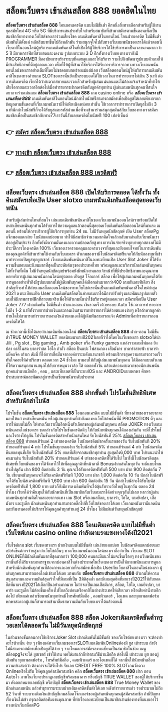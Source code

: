 # สล็อตเว็บตรง เข้าเล่นสล็อต 888  ยอดฮิตในไทย

**สล็อตเว็บตรง เข้าเล่นสล็อต 888** โอนถอนเครดิต แบบไม่มีขั้นต่ำ  อีกหนึ่งสิ่งทางเลือกสำหรับผู้ใช้งานยุคสมัยใหม่ 4G หรือ 5G ที่มีบริการแสนประทับใจสำหรับสมาชิกที่เข้ามาสมัครตามขั้นตอนเพื่อเป็นสมาชิกกับทางทางเว็บไซต์ของเราร่วมเสี่ยงโชค เกมเดิมพันคาสิโนออนไลน์ โอนฝากเครดิต ไม่มีขั้นต่ำ เดิมพันได้ตั้งแต่ หลักสิบบาทขึ้นไปถึงหลักพัน ร่วมสนุกจุใจไปกับทางเว็บเกมพนันของเราได้แล้วตอนนี้เว็บคาสิโนออนไลน์ผู้บริการเกมเดิมพันคาสิโนที่เปิดให้ผู้ใช้บริการได้ใช้บริการมาเป็นเวลานานมากกว่า 5 ปี มีภาพกราฟิกที่สวยสดและงดงาม รูปแบบระบบ 3 D
อีกทั้งทางเว็บของทางเรายังมี  PROGRAMMER มืออาชีพการสร้างระบบที่คอยดูแลและให้บริการ  รวมไปถึงพัฒนารูปแบบตัวเกมให้มีประสิทธิภาพที่ดีอยู่ตลอดเวลา เพื่อที่ให้ผู้ที่เข้ามาใช้บริการได้รับการบริการจากทางทางเว็บเกมพนันออนไลน์ของเราอย่างเต็มที่โดยไม่ขาดตกบกพร่องแม้แต่น้อย เว็บสล็อตออนไลน์ผู้ให้บริการเกมเดิมพันคาสิโนของทางค่ายเกม  SLOTของเรานั้นยังเป็นระบบออโต้ใช้เวลาในการทำรายการไม่เกิน 3 นาที ต่อการเติมเครดิต เรียกได้ว่าสะดวกสบายและรวดเร็วสำหรับผู้เล่นแน่นอนและไม่ต้องแจ้งเจ้าหน้าที่ทำให้เสียโอกาสและเวลาอีกต่อไปเมื่อทำรายการฝากเครดิตกับลูกค้าทุกท่าน
ผู้เล่นเกมพนันทุกคนที่สนใจอยากจะร่วมเล่นเกม **สล็อตเว็บตรง เข้าเล่นสล็อต 888** เกม casino online หรือ ***สล็อตเว็บตรง เข้าเล่นสล็อต 888*** เกมเดิมพันคาสิโนออนไลน์นักล่าโบนัสฟรีสามารถสมัครเพื่อเปิดยูสได้เลยเพียงกรอกข้อมูลตามขั้นตอนที่เว็บเกมพนันเรามีให้เพียงนิดหน่อยเท่านั้น ใช้เวลาการทำรายการเปิดยูสไม่ถึง 3 นาทีนักล่าโบนัสฟรีก็จะได้รับยูสและรหัสผ่านเพื่อที่จะเข้ามาร่วมสนุกสุดมันส์กับเว็บของทางเราสมัครสมาชิกเพื่อเป็นสมาชิกกับทาง77เราวันนี้รับเลยเครดิตโบนัสฟรี 100 เปอร์เซ็นต์ 

## 👉 [สมัคร สล็อตเว็บตรง เข้าเล่นสล็อต 888](https://archa888.com/)
## 👉 [ทางเข้า สล็อตเว็บตรง เข้าเล่นสล็อต 888](https://archa888.com/)
## 👉 [สล็อตเว็บตรง เข้าเล่นสล็อต 888 เครดิตฟรี](https://archa888.com/)

## สล็อตเว็บตรง เข้าเล่นสล็อต 888 เปิดให้บริการตลอด ได้ทั้งวัน ทั้งคืนสมัครเพื่อเปิด User slotxo เกมพนันเดิมพันสล็อตสุดยอดเว็บพนัน

สำหรับผู้เล่นท่านไหนที่สนใจ เล่นเกมเดิมพันพนันคาสิโนของเว็บเกมพนันออนไลน์เราพร้อมเปิดให้เหล่าเซียนพนันทุกท่านได้รับการให้ความดูแลแล้วตอนนี้สุดยอดเว็บเดิมพันสล็อตออนไลน์ที่มาแรง ณ ตอนนี้ พร้อมให้การบริการผู้ใช้บริการทุกท่าน 24 ชม. ไม่มีวันหยุดนักขัตฤกษ์ เปิด User สล็อตPg แจ็กพอตแตกง่าย โบนัสแตกบ่อยมาก ทำให้มีสมาชิกจำนวนมากติดใจแล้วกลับมาเล่นกับเว็บพนันเราต่ออยู่เป็นประจำ อีกทั้งยังมีความมั่นคงและความปลอดภัยสูงทางการเงินจ่ายจริงทุกบาททุกสตางค์ไม่มีประวัติการโกงเครดิต 100% เว็บของเราครอบคลุมและครบวงจรที่สุดและยังตอบโจทย์ในการเดิมพันของคุณลูกค้าที่เข้ามาร่วมใช้งานกับเว็บเกมเรา
ตัวเกมของเรามีโบนัสเครดิตฟรีแจกให้กับนักลงทุนที่เข้ามาทำรายกเปิดยูสทุกยูสเซอร์ เว็บเกมเดิมพันพนันคาสิโนลงทะเบียนเปิด User Slot Joker ที่ได้รับความชื่นชอบและนิยมมากที่สุดเป็นระดับต้นๆของประเทศไทย พร้อมดูแลและบริการนักเล่นพนันทุกคนได้ทั้งวันทั้งคืน ไม่มีวันหยุดนักขัตฤกษ์พร้อมยังมีพนักงานและเจ้าหน้าที่ที่มีประสิทธิภาพและคุณภาพคอยบริการผู้เล่นเกมพนันออนไลน์อยู่ตลอด เปิดยูส โจ๊กเกอร์ สล็อต เพื่อให้ผู้เล่นเกมพนันทุกคนได้รับการดูแลอย่างทั่วถึงมีรูปแบบเกมให้ผู้เดิมพันทุกคนได้เลือกเล่นมากกว่า400 เกมกันเลยทีเดียว
สิ่งสำคัญที่จะทำให้ค่ายเกมสล็อตออนไลน์ของทางเว็บไซต์เรานั้นเป็นเกมเดิมพันพนันคาสิโนใหม่ล่าสุด 2021 ลงทะเบียนเปิด User  เกมเดิมพันสล็อตในค่ายเกมเราได้มีการปรับปรุงและพัฒนารูปแบบตัวเกมให้มีภาพกราฟฟิกที่สวยสมจริงเพื่อให้ตัวเกมนั้นน่าใช้บริการอยู่ตลอดเวลา สมัครเพื่อเปิด User Joker 777 ฝากเดิมพัน ไม่มีขั้นต่ำ ฝากและถอน เงินรวดเร็วด้วยระบบ Auto ใช้เวลาการทำรายการไม่ถึง 1-2 นาทีทั้งรายการฝากเงินและถอนเงินสามารถทำรายการได้ด้วยตนเองง่ายๆ หรือถ้าหากลูกค้าท่านใดไม่สามารถทำรายการถอนเงินด้วยตนเองได้ผู้เดิมพันสามารถแจ้ง Adminเพื่อทำรายการถอนเครดิตให้ได้

ณ ช่วงเวลานี้เชื่อได้เลยว่าเกมเดิมพันออนไลน์ **สล็อตเว็บตรง เข้าเล่นสล็อต 888** ฝาก-ถอน ไม่มีขั้นต่ำTRUE MONEY WALLET ยอดนิยมมาแรงปี2021เลยก็ว่าได้โดยในเว็บของเรา slotxoได้นำ  Jili , Pg slot , Big gaming , Amb poker หรือ Funky games แหล่งรวมเกมไพ่แคง  ยิงปลา คาสิโนสด บาคาร่าสด ไฮโล กำถั่ว สล็อต ปั่นแปะ ไพ่สามกอง เสือมังกร บาคาร่าสายฟ้า บาคาร่า แบ็คแจ๊ค เก้าเก ดัมมี่ ที่ได้การเชื่อมั่นจากองค์กรระบดับนานาชาติ พร้อมบริการสุดความสามารถรวดเร็วทันใจคอยให้คำปรึกษา ตลอดเวลา 24 ชั่วโมง มามอบให้กับผู้เล่นเกมพนันทุกคน ได้มีออกแบบตัวเกมที่ให้ความสนุกสนานสนุกไปกับการหมุนวงวล้อ ได้ ตลอดทั้งวัน แล้วแต่ความสะดวกของนักเล่นพนันทุกคนผ่านบนมือถือ , คอม , และแท็บเลตที่เป็นระบบIOS และ ANDROIDแบบพกพา ศึกษาประสบการณ์และพัฒนาสู่การเป็นเซียนพนันระดับประเทศ

## สล็อตเว็บตรง เข้าเล่นสล็อต 888 ฝากขั้นต่ำ โปรโมชั่นสิทธิพิเศษสำหรับนักล่าโบนัส

โปรโมชั่น **สล็อตเว็บตรง เข้าเล่นสล็อต 888** โอนถอนเครดิต แบบไม่มีขั้นต่ำ ที่ทางค่ายของเราอยากจะมอบให้แก่  เหล่าเซียนพนัน หรือผู้เล่นทุกท่านที่กำลังมองหาเว็บไซต์พนันที่มี  PROMOTION ดีๆ และการให้แบบไม่กั๊ก ให้ทางเว็บเราเป็นอีกหนึ่งตัวเลือกของผู้เล่นพนันทุกคน สล็อต JOKER ทางเว็บเกมพนันออนไลน์ของเรา ขอกล่าวกับโปรโมชั่นเครดิตดีๆ ให้กับนักพนันทุกคนได้ลองเล่นกัน จะมีโปรโมชั่นอะไรบ้างไปดูกัน
โปรโมชั่นเครดิตสำหรับนักเล่นใหม่ รับโบนัสทันที 25% [สล็อตเว็บตรง เข้าเล่นสล็อต 888](https://archa888.com/) ทำยอดเทิร์นแค่ 2 เท่าของเครดิต
โบนัสเครดิตฝากครั้งแรกของวัน รับโบนัสทันที 20% ทำยอดเทิร์นแค่ 4 เท่า
โปรโมชั่นทุกยอดฝาก รับโบนัสทันที 5% ทำยอดเทิร์นแค่ 4 เท่า
โบนัสเครดิตคืนยอดทุนที่เสีย รับโบนัสทันที 5% ยอดที่เสียจากสมาชิกทุกท่าน สูงสุดถึง6,000 บาท
โปรแนะนำให้คนมาเล่น รับโบนัสทันที 20% ทำยอดเทิร์นแค่ 4 เท่าของเครดิตที่ได้รับไป
ในทั้งนี้โบนัสเครดิตสุดพิเศษที่เว็บพนันของเราได้จัดหาไว้ให้เพื่อคุณลูกค้าที่หน้าตาดี Bonusฝากเล่นในทุกวัน จะมีแบบไหนบ้างไปดูกัน
ฝาก 800 ติดต่อกัน 3 วัน คุณจะได้รับเครดิตฟรีทันที 500 บาท
ฝาก 900 ติดต่อกัน 7 วัน เซียนพนันทุกคนจะได้รับเครดิตฟรีทันที 1,100 บาท
ฝาก 1,000 ติดต่อกัน 10 วัน นักล่าโบนัสฟรีจะได้รับโบนัสเครดิตฟรีทันที 1,600 บาท
ฝาก 600 ติดต่อกัน 15 วัน นักล่าโบนัสจะได้รับโบนัสเครดิตฟรีทันที 1,800 บาท
แล้วก็ยังมีการลงเดิมพันที่จะได้ลุ้นรับรางวัลใหญ่ในทุกวัน ตลอด 24 ชั่วโมง เรียกได้ว่าคืนทุนให้กับนักพนันที่เป็นสมาชิกกับเว็บเกมเราได้อย่างจุกๆกันไปเลย หากว่าผู้เล่นเกมพนันทุกท่านติดใจและอยากจะแทง เกม Slot หรือเกมสล็อต, บาคาร่า, ไฮโล, เกมยิงปลา, เสือมังกร และรูเล็ต นักเล่นพนันทุกท่านสามารถคลิ๊กไปที่เว็บไซต์ของเราได้เลย เว็บเกมพนันเรามีแอดมินและทีมงานคอยให้บริการให้คุณลูกค้าทุกท่านอยู่ 24 ชั่วโมง ไม่มีแม้แต่วันหยุดนักขัตฤกษ์

## สล็อตเว็บตรง เข้าเล่นสล็อต 888 โอนเติมเครดิต แบบไม่มีขั้นต่ำ  เว็บไซต์เกม casino online กำลังมาแรงแซงทางโค้งปี2021

เว็บไซต์เกม slot เว็บของทางเรา ฝากเงินแบบไม่มีขั้นต่ำ เล่นง่ายแตกบ่อย โบนัสเครดิตแตกบ่อยและเปอร์เซ็นต์การจ่ายสูงกว่าเว็บไซต์อื่นๆ ทางเว็บเกมพนันออนไลน์ของเราถือว่าเป็น เว็บเกม SLOT ONLINEที่มีนักเดิมพันมากที่สุดมากกว่า 100,000 คนและมีแนวโน้มจะขึ้นเรื่อยๆ ทางเว็บพนันของเรานั้นยังได้รับจากมาตราฐานจากบ่อนคาสิโนต่างประเทศในเรื่องของการเปิดให้แทงพนันและการดูแล สำหรับนักเดิมพันทุกท่านที่ต้องการและอยากที่จะสมัครเพื่อเปิด Userกับเว็บคาสิโนออนไลน์ของเรา ผู้เล่นทุกคนสามารถแอดไลน์เข้ามาได้เลย
	มาพบกับ **สล็อตเว็บตรง เข้าเล่นสล็อต 888** ตัวเกมให้ความสนุกสนานและความมันส์สุดเร้าใจที่มีเกมที่เป็น 3มิติสุดล้ำ และมีเกมสุดฮิตที่มาแรงปี2021ให้กับยอดฮิตที่มาแรงปี2021ได้เลือกปั่นอย่างมากมาย  ไม่ว่าจะเป็นเกมเสือมังกร, สล็อต, ไฮโล, เกมยิงปลา, บาคาร่า และรูเล็ต ไม่ต้องขึ้นเครื่องไปไกลถึงบ่อนหรือคาสิโนต่างประเทศให้เสียเวลา หรือเสียค่านั่งรถอีกต่อไป เพียงแค่เหล่าเซียนพนันทุกท่านมีโทรศัพท์มือถือ , คอมพิวเตอร์ , ไอแพด และทุกแพลตฟอร์มพกพาสะดวกผู้เล่นก็สามารถเข้ามาลิ้มรสความมันกับเว็บของเราได้แล้วตอนนี้

## สล็อตเว็บตรง เข้าเล่นสล็อต 888 สล็อต Jokerเติมเครดิตขั้นต่ำทรูวอเลทได้ตลอดวัน ไม่มีวันหยุดนักขัตฤกษ์

ในส่วนของขั้นตอนการใช้บริการJoker Slot ฝากเดิมพันไม่มีขั้นต่ำ ของเว็บไซต์ของทางเรา จะต้องทำอะไรบ้างนั้น ง่าย ๆ เพียงแค่ทางเว็บเกมของเราSLOTเกมเดิมพันOnlineต้องมี ยูส เข้าระบบ ถ้ายังไม่มีสามารถสมัครเพื่อเปิดยูสได้ง่าย ๆ จากโหมดการสมัครลงทะเบียนเป็นสมาชิกในช่อง เมนู สล็อตpgจึงจะได้ ยูสเซอร์ เข้าใช้งาน พอได้มาแล้วก็ทำตามวิธีผ่านมือถือ ต่อไปนี้
เข้าระบบ ยูส  ของผู้เดิมพัน ทุกแพลตฟอร์ม , โทรศัพท์มือถือ , คอมพิวเตอร์ และไอแพดก็ได้
จากนั้นให้นักพนันเลือกความประสงค์ว่า ต้องการจะได้รับโปร รับเลย CREDIT FREE 100% SLOTเกมวัดดวง Onlineหรือไม่รับ
ให้คุณลูกค้าสมัครสมาชิก คลิก **สล็อตเว็บตรง เข้าเล่นสล็อต 888** ฝาก ถอน Autoไว ภาพในเว็บจะปรากฏเลขบัญชีพร้อมธนาคาร หรือบัญชี TRUE WALLET ของผู้ให้บริการขึ้นมา
คัดลอกหมายเลขบัญชี หรือบัญชี **สล็อตเว็บตรง เข้าเล่นสล็อต 888** True Money Wallet ของนักเล่นเกมพนัน แล้วทำธุรกรรมระบบฝากเติมเครดิตขั้นต่ำได้เลย
หลังทำรายการแล้ว รอประมาณไม่ถึง 52 วินาที ระบบจะเติมเงินเข้าบัญชีเกมสล็อตโจ๊กเกอร์ของผู้เล่นพนันทุกคนผู้สมัครสมาชิก
ถ้ามีปัญหาเรื่องเงินไม่เข้า กรุณาติดต่อทีมงานคุณภาพ ที่ทำเรื่องลงทะเบียนเป็นสมาชิกผ่านช่องทางที่แนบเอาไว้ทางหน้าเว็บสล็อตPG


